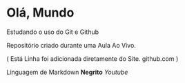 # Olá, Mundo
  Estudando o uso do Git e Github
  
  Repositório criado durante uma Aula Ao Vivo. 
   
( Está Linha foi adicionada diretamente do Site. 
 github.com )

Linguagem de Markdown
**Negrito**
*Youtube*

